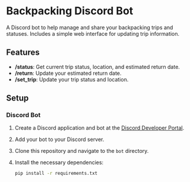 # Backpacking Discord Bot

A Discord bot to help manage and share your backpacking trips and statuses. Includes a simple web interface for updating trip information.

## Features

- **/status**: Get current trip status, location, and estimated return date.
- **/return**: Update your estimated return date.
- **/set_trip**: Update your trip status and location.

## Setup

### Discord Bot

1. Create a Discord application and bot at the [Discord Developer Portal](https://discord.com/developers/applications).
2. Add your bot to your Discord server.
3. Clone this repository and navigate to the `bot` directory.
4. Install the necessary dependencies:

   ```sh
   pip install -r requirements.txt
